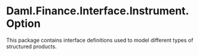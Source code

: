 # Daml.Finance.Interface.Instrument.Option

This package contains interface definitions used to model different types of structured products.
